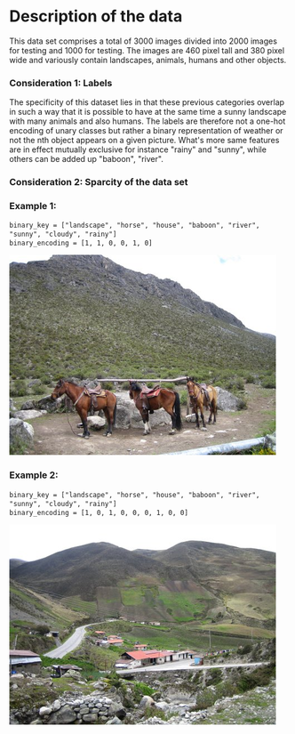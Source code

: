 # Description of the data

This data set comprises a total of 3000 images divided into 2000 images for
testing and 1000 for testing.  The images are 460 pixel tall and 380 pixel wide
and variously contain landscapes, animals, humans and other objects. 

### Consideration 1: Labels
The specificity of this dataset lies in that these previous categories overlap
in such a way that it is possible to have at the same time a sunny landscape
with many animals and also humans. The labels are therefore not a one-hot
encoding of unary classes but rather a binary representation of weather or not
the nth object appears on a given picture.  What's more same features are in
effect mutually exclusive for instance "rainy" and "sunny", while others can be
added up "baboon", "river".

### Consideration 2: Sparcity of the data set


### Example 1:

```
binary_key = ["landscape", "horse", "house", "baboon", "river", "sunny", "cloudy", "rainy"]
binary_encoding = [1, 1, 0, 0, 1, 0]
```
![photo1](https://raw.githubusercontent.com/abetaresh/ML-Project/main/data/testing/27-27707.jpg)

### Example 2:
```
binary_key = ["landscape", "horse", "house", "baboon", "river", "sunny", "cloudy", "rainy"]
binary_encoding = [1, 0, 1, 0, 0, 0, 1, 0, 0]
```
![photo2](https://raw.githubusercontent.com/abetaresh/ML-Project/main/data/testing/27-27708.jpg)
